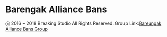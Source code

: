 # Barengak Alliance Bans
ⓒ 2016 ~ 2018 Breaking Studio All Rights Reserved.
Group Link:[Bareungak Alliance Bans Group](http://steamcommunity.com/groups/barnaliedbans)
